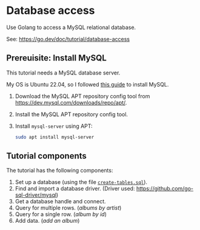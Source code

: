 # Database access

Use Golang to access a MySQL relational database.

See: https://go.dev/doc/tutorial/database-access

## Prereuisite: Install MySQL

This tutorial needs a MySQL database server.

My OS is Ubuntu 22.04, so I followed [this guide](https://dev.mysql.com/doc/mysql-apt-repo-quick-guide/en/) to install MySQL.

1. Download the MySQL APT repository config tool from https://dev.mysql.com/downloads/repo/apt/.
2. Install the MySQL APT repository config tool.
3. Install `mysql-server` using APT:

    ```bash
    sudo apt install mysql-server
    ```

## Tutorial components

The tutorial has the following components:

1. Set up a database (using the file [`create-tables.sql`](./create-tables.sql)).
2. Find and import a database driver. (Driver used: https://github.com/go-sql-driver/mysql)
3. Get a database handle and connect.
4. Query for multiple rows. (_albums by artist_)
5. Query for a single row. (_album by id_)
6. Add data. (_add an album_)